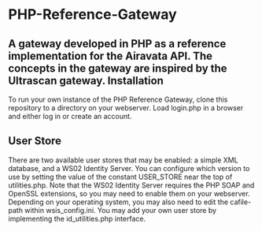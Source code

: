 PHP-Reference-Gateway
=====================

A gateway developed in PHP as a reference implementation for the Airavata API. The concepts in the gateway are inspired by the Ultrascan gateway. 
Installation
-----------------
To run your own instance of the PHP Reference Gateway, clone this repository to a directory on your webserver. Load login.php in a browser and either log in or create an account.

User Store
-----------------
There are two available user stores that may be enabled: a simple XML database, and a WS02 Identity Server. You can configure which version to use by setting the value of the constant USER_STORE near the top of utilities.php. Note that the WS02 Identity Server requires the PHP SOAP and OpenSSL extensions, so you may need to enable them on your webserver. Depending on your operating system, you may also need to edit the cafile-path within wsis_config.ini. You may add your own user store by implementing the id_utilities.php interface.

